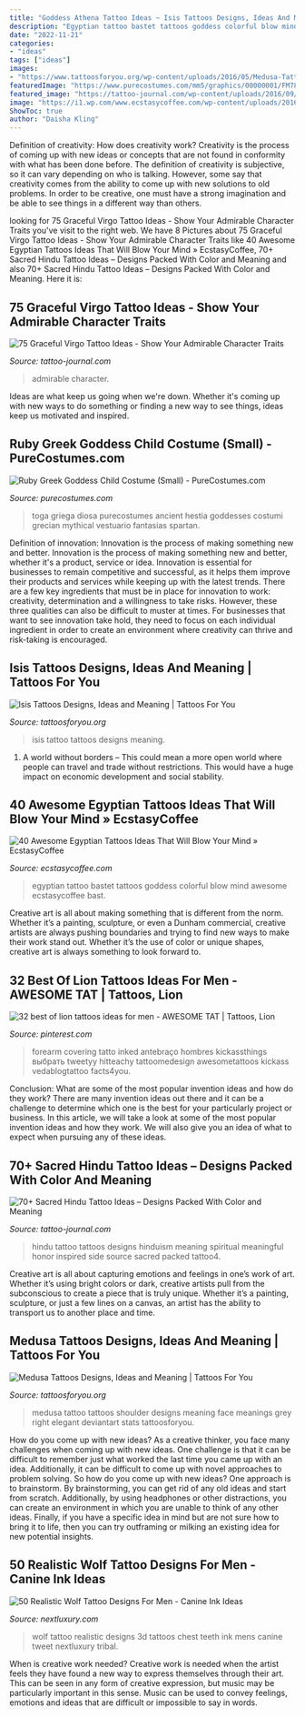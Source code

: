 ```yaml
---
title: "Goddess Athena Tattoo Ideas ~ Isis Tattoos Designs, Ideas And Meaning"
description: "Egyptian tattoo bastet tattoos goddess colorful blow mind awesome ecstasycoffee bast"
date: "2022-11-21"
categories:
- "ideas"
tags: ["ideas"]
images:
- "https://www.tattoosforyou.org/wp-content/uploads/2016/05/Medusa-Tattoo-Girl.jpg"
featuredImage: "https://www.purecostumes.com/mm5/graphics/00000001/FM78702_full_1.jpg"
featured_image: "https://tattoo-journal.com/wp-content/uploads/2016/09/hindu-tattoo4-650x650.jpg"
image: "https://i1.wp.com/www.ecstasycoffee.com/wp-content/uploads/2016/09/Egyptian-Goddess-Bastet-Tattoo.jpg?resize=460%2C640"
ShowToc: true
author: "Daisha Kling"
---
```



Definition of creativity: How does creativity work?
Creativity is the process of coming up with new ideas or concepts that are not found in conformity with what has been done before. The definition of creativity is subjective, so it can vary depending on who is talking. However, some say that creativity comes from the ability to come up with new solutions to old problems. In order to be creative, one must have a strong imagination and be able to see things in a different way than others.

	

		
looking for 75 Graceful Virgo Tattoo Ideas - Show Your Admirable Character Traits you've visit to the right web. We have 8 Pictures about 75 Graceful Virgo Tattoo Ideas - Show Your Admirable Character Traits like 40 Awesome Egyptian Tattoos Ideas That Will Blow Your Mind » EcstasyCoffee, 70+ Sacred Hindu Tattoo Ideas – Designs Packed With Color and Meaning and also 70+ Sacred Hindu Tattoo Ideas – Designs Packed With Color and Meaning. Here it is:
		
    
## 75 Graceful Virgo Tattoo Ideas - Show Your Admirable Character Traits

<img loading=lazy src="https://tattoo-journal.com/wp-content/uploads/2016/08/Virgo-Tattoo_-6.jpg" onerror="this.onerror=null;this.src='https://tse4.mm.bing.net/th?id=OIP.NNG1Kg9HYtO8Y_dYKnYd3QHaHa&amp;pid=15.1';" alt="75 Graceful Virgo Tattoo Ideas - Show Your Admirable Character Traits">

_Source: tattoo-journal.com_

>admirable character. 

	

Ideas are what keep us going when we're down. Whether it's coming up with new ways to do something or finding a new way to see things, ideas keep us motivated and inspired.

    
## Ruby Greek Goddess Child Costume (Small) - PureCostumes.com

<img loading=lazy src="https://www.purecostumes.com/mm5/graphics/00000001/FM78702_full_1.jpg" onerror="this.onerror=null;this.src='https://tse1.mm.bing.net/th?id=OIP.vcQre3PvO7jbaCwuHyBZHwHaLO&amp;pid=15.1';" alt="Ruby Greek Goddess Child Costume (Small) - PureCostumes.com">

_Source: purecostumes.com_

>toga griega diosa purecostumes ancient hestia goddesses costumi grecian mythical vestuario fantasias spartan. 

	

Definition of innovation: Innovation is the process of making something new and better.
Innovation is the process of making something new and better, whether it's a product, service or idea. Innovation is essential for businesses to remain competitive and successful, as it helps them improve their products and services while keeping up with the latest trends.
There are a few key ingredients that must be in place for innovation to work: creativity, determination and a willingness to take risks. However, these three qualities can also be difficult to muster at times. For businesses that want to see innovation take hold, they need to focus on each individual ingredient in order to create an environment where creativity can thrive and risk-taking is encouraged.

    
## Isis Tattoos Designs, Ideas And Meaning | Tattoos For You

<img loading=lazy src="https://www.tattoosforyou.org/wp-content/uploads/2016/02/Isis-Tattoo-Images.jpg" onerror="this.onerror=null;this.src='https://tse2.mm.bing.net/th?id=OIP.RbuvxVFepO-AAk-3mu-GDQHaJ4&amp;pid=15.1';" alt="Isis Tattoos Designs, Ideas and Meaning | Tattoos For You">

_Source: tattoosforyou.org_

>isis tattoo tattoos designs meaning. 

	

1. A world without borders – This could mean a more open world where people can travel and trade without restrictions. This would have a huge impact on economic development and social stability. 

    
## 40 Awesome Egyptian Tattoos Ideas That Will Blow Your Mind » EcstasyCoffee

<img loading=lazy src="https://i1.wp.com/www.ecstasycoffee.com/wp-content/uploads/2016/09/Egyptian-Goddess-Bastet-Tattoo.jpg?resize=460%2C640" onerror="this.onerror=null;this.src='https://tse3.mm.bing.net/th?id=OIP.f0H_Lkg4px2D4KsYlqxh-QHaKT&amp;pid=15.1';" alt="40 Awesome Egyptian Tattoos Ideas That Will Blow Your Mind » EcstasyCoffee">

_Source: ecstasycoffee.com_

>egyptian tattoo bastet tattoos goddess colorful blow mind awesome ecstasycoffee bast. 

	

Creative art is all about making something that is different from the norm. Whether it’s a painting, sculpture, or even a Dunham commercial, creative artists are always pushing boundaries and trying to find new ways to make their work stand out. Whether it’s the use of color or unique shapes, creative art is always something to look forward to.

    
## 32 Best Of Lion Tattoos Ideas For Men - AWESOME TAT | Tattoos, Lion

<img loading=lazy src="https://i.pinimg.com/736x/62/57/46/625746fb1198f7840920fddac55e3ed3.jpg" onerror="this.onerror=null;this.src='https://tse4.mm.bing.net/th?id=OIP.zsKbT9OnT5ZfdbSo3QIfCQHaJQ&amp;pid=15.1';" alt="32 best of lion tattoos ideas for men - AWESOME TAT | Tattoos, Lion">

_Source: pinterest.com_

>forearm covering tatto inked antebraço hombres kickassthings выбрать tweetyy hitteachy tattoomedesign awesometattoos kickass vedablogtattoo facts4you. 

	

Conclusion: What are some of the most popular invention ideas and how do they work?
There are many invention ideas out there and it can be a challenge to determine which one is the best for your particularly project or business. In this article, we will take a look at some of the most popular invention ideas and how they work. We will also give you an idea of what to expect when pursuing any of these ideas.

    
## 70+ Sacred Hindu Tattoo Ideas – Designs Packed With Color And Meaning

<img loading=lazy src="https://tattoo-journal.com/wp-content/uploads/2016/09/hindu-tattoo4-650x650.jpg" onerror="this.onerror=null;this.src='https://tse3.mm.bing.net/th?id=OIP.tmLCsZKgL1bgFIPqIDe86AHaHa&amp;pid=15.1';" alt="70+ Sacred Hindu Tattoo Ideas – Designs Packed With Color and Meaning">

_Source: tattoo-journal.com_

>hindu tattoo tattoos designs hinduism meaning spiritual meaningful honor inspired side source sacred packed tattoo4. 

	

Creative art is all about capturing emotions and feelings in one’s work of art. Whether it’s using bright colors or dark, creative artists pull from the subconscious to create a piece that is truly unique. Whether it’s a painting, sculpture, or just a few lines on a canvas, an artist has the ability to transport us to another place and time.

    
## Medusa Tattoos Designs, Ideas And Meaning | Tattoos For You

<img loading=lazy src="https://www.tattoosforyou.org/wp-content/uploads/2016/05/Medusa-Tattoo-Girl.jpg" onerror="this.onerror=null;this.src='https://tse4.mm.bing.net/th?id=OIP.QoE-uVn4Uv7MQL1nSp7_rwHaJ5&amp;pid=15.1';" alt="Medusa Tattoos Designs, Ideas and Meaning | Tattoos For You">

_Source: tattoosforyou.org_

>medusa tattoo tattoos shoulder designs meaning face meanings grey right elegant deviantart stats tattoosforyou. 

	

How do you come up with new ideas?
As a creative thinker, you face many challenges when coming up with new ideas. One challenge is that it can be difficult to remember just what worked the last time you came up with an idea. Additionally, it can be difficult to come up with novel approaches to problem solving.  So how do you come up with new ideas? 
One approach is to brainstorm. By brainstorming, you can get rid of any old ideas and start from scratch. Additionally, by using headphones or other distractions, you can create an environment in which you are unable to think of any other ideas. Finally, if you have a specific idea in mind but are not sure how to bring it to life, then you can try outframing or milking an existing idea for new potential insights.

    
## 50 Realistic Wolf Tattoo Designs For Men - Canine Ink Ideas

<img loading=lazy src="http://nextluxury.com/wp-content/uploads/wolf-teeth-realistic-3d-mens-upper-chest-tattoos.jpg" onerror="this.onerror=null;this.src='https://tse4.mm.bing.net/th?id=OIP.qG1GYvbWBosY9CmaCEvClgHaFY&amp;pid=15.1';" alt="50 Realistic Wolf Tattoo Designs For Men - Canine Ink Ideas">

_Source: nextluxury.com_

>wolf tattoo realistic designs 3d tattoos chest teeth ink mens canine tweet nextluxury tribal. 

	

When is creative work needed?
Creative work is needed when the artist feels they have found a new way to express themselves through their art. This can be seen in any form of creative expression, but music may be particularly important in this sense. Music can be used to convey feelings, emotions and ideas that are difficult or impossible to say in words.

